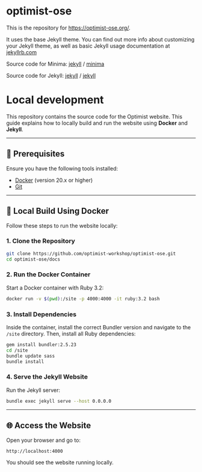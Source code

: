 # optimist-ose
This is the repository for https://optimist-ose.org/.

It uses the base Jekyll theme. You can find out more info about customizing your Jekyll theme, as well as basic Jekyll usage documentation at [jekyllrb.com](https://jekyllrb.com/)

Source code for Minima:
[jekyll][jekyll-organization] /
[minima](https://github.com/jekyll/minima)

Source code for Jekyll:
[jekyll][jekyll-organization] /
[jekyll](https://github.com/jekyll/jekyll)


[jekyll-organization]: https://github.com/jekyll


# Local development

This repository contains the source code for the Optimist website. This guide explains how to locally build and run the website using **Docker** and **Jekyll**.

---

## 🚀 Prerequisites

Ensure you have the following tools installed:

- [Docker](https://docs.docker.com/get-docker/) (version 20.x or higher)
- [Git](https://git-scm.com/downloads)

---

## 🐳 Local Build Using Docker

Follow these steps to run the website locally:

### 1. **Clone the Repository**

```bash
git clone https://github.com/optimist-workshop/optimist-ose.git
cd optimist-ose/docs
```

### 2. **Run the Docker Container**

Start a Docker container with Ruby 3.2:

```bash
docker run -v $(pwd):/site -p 4000:4000 -it ruby:3.2 bash
```

### 3. **Install Dependencies**

Inside the container, install the correct Bundler version and navigate to the `/site` directory. Then, install all Ruby dependencies:

```bash
gem install bundler:2.5.23
cd /site
bundle update sass
bundle install
```

### 4. **Serve the Jekyll Website**

Run the Jekyll server:

```bash
bundle exec jekyll serve --host 0.0.0.0
```

---

## 🌐 Access the Website

Open your browser and go to:

```
http://localhost:4000
```

You should see the website running locally.

